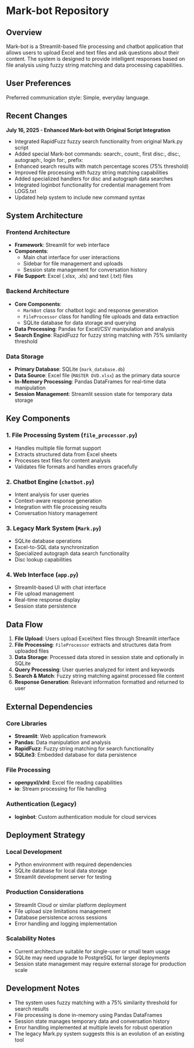 # Mark-bot Repository

## Overview

Mark-bot is a Streamlit-based file processing and chatbot application that allows users to upload Excel and text files and ask questions about their content. The system is designed to provide intelligent responses based on file analysis using fuzzy string matching and data processing capabilities.

## User Preferences

Preferred communication style: Simple, everyday language.

## Recent Changes

**July 16, 2025 - Enhanced Mark-bot with Original Script Integration**
- Integrated RapidFuzz fuzzy search functionality from original Mark.py script
- Added special Mark-bot commands: search:, count:, first disc:, disc:, autograph:, login for:, prefix:
- Enhanced search results with match percentage scores (75% threshold)
- Improved file processing with fuzzy string matching capabilities
- Added specialized handlers for disc and autograph data searches
- Integrated loginbot functionality for credential management from LOGS.txt
- Updated help system to include new command syntax

## System Architecture

### Frontend Architecture
- **Framework**: Streamlit for web interface
- **Components**: 
  - Main chat interface for user interactions
  - Sidebar for file management and uploads
  - Session state management for conversation history
- **File Support**: Excel (.xlsx, .xls) and text (.txt) files

### Backend Architecture
- **Core Components**:
  - `MarkBot` class for chatbot logic and response generation
  - `FileProcessor` class for handling file uploads and data extraction
  - SQLite database for data storage and querying
- **Data Processing**: Pandas for Excel/CSV manipulation and analysis
- **Search Engine**: RapidFuzz for fuzzy string matching with 75% similarity threshold

### Data Storage
- **Primary Database**: SQLite (`mark_database.db`)
- **Data Source**: Excel file (`MASTER DVD.xlsx`) as the primary data source
- **In-Memory Processing**: Pandas DataFrames for real-time data manipulation
- **Session Management**: Streamlit session state for temporary data storage

## Key Components

### 1. File Processing System (`file_processor.py`)
- Handles multiple file format support
- Extracts structured data from Excel sheets
- Processes text files for content analysis
- Validates file formats and handles errors gracefully

### 2. Chatbot Engine (`chatbot.py`)
- Intent analysis for user queries
- Context-aware response generation
- Integration with file processing results
- Conversation history management

### 3. Legacy Mark System (`Mark.py`)
- SQLite database operations
- Excel-to-SQL data synchronization
- Specialized autograph data search functionality
- Disc lookup capabilities

### 4. Web Interface (`app.py`)
- Streamlit-based UI with chat interface
- File upload management
- Real-time response display
- Session state persistence

## Data Flow

1. **File Upload**: Users upload Excel/text files through Streamlit interface
2. **File Processing**: `FileProcessor` extracts and structures data from uploaded files
3. **Data Storage**: Processed data stored in session state and optionally in SQLite
4. **Query Processing**: User queries analyzed for intent and keywords
5. **Search & Match**: Fuzzy string matching against processed file content
6. **Response Generation**: Relevant information formatted and returned to user

## External Dependencies

### Core Libraries
- **Streamlit**: Web application framework
- **Pandas**: Data manipulation and analysis
- **RapidFuzz**: Fuzzy string matching for search functionality
- **SQLite3**: Embedded database for data persistence

### File Processing
- **openpyxl/xlrd**: Excel file reading capabilities
- **io**: Stream processing for file handling

### Authentication (Legacy)
- **loginbot**: Custom authentication module for cloud services

## Deployment Strategy

### Local Development
- Python environment with required dependencies
- SQLite database for local data storage
- Streamlit development server for testing

### Production Considerations
- Streamlit Cloud or similar platform deployment
- File upload size limitations management
- Database persistence across sessions
- Error handling and logging implementation

### Scalability Notes
- Current architecture suitable for single-user or small team usage
- SQLite may need upgrade to PostgreSQL for larger deployments
- Session state management may require external storage for production scale

## Development Notes

- The system uses fuzzy matching with a 75% similarity threshold for search results
- File processing is done in-memory using Pandas DataFrames
- Session state manages temporary data and conversation history
- Error handling implemented at multiple levels for robust operation
- The legacy Mark.py system suggests this is an evolution of an existing tool